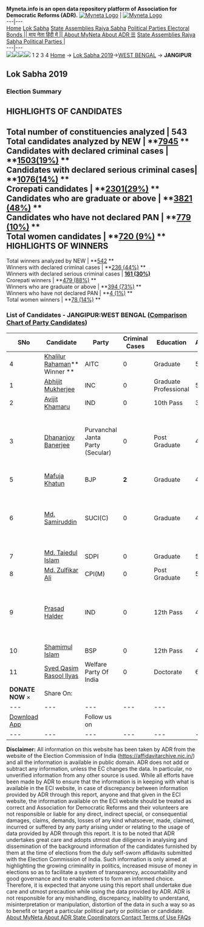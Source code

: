 **Myneta.info is an open data repository platform of Association for Democratic Reforms (ADR).**
[![Myneta Logo](https://www.myneta.info/lib/img/myneta-logo.png)](https://www.myneta.info/) | [![Myneta Logo](https://www.myneta.info/lib/img/adr-logo.png)](https://adrindia.org)  
---|---  
[Home](https://www.myneta.info/) [Lok Sabha](https://www.myneta.info/#ls "Lok Sabha") [ State Assemblies ](https://www.myneta.info/#sa "State Assemblies") [Rajya Sabha](https://www.myneta.info/#rs "Rajya Sabha") [Political Parties ](https://www.myneta.info/party "Political Parties") [ Electoral Bonds ](https://www.myneta.info/electoral_bonds "Electoral Bonds") [ || माय नेता हिंदी में || ](https://translate.google.co.in/translate?prev=hp&hl=en&js=y&u=www.myneta.info&sl=en&tl=hi&history_state0=) [ About MyNeta ](https://adrindia.org/content/about-myneta) [ About ADR ](https://adrindia.org/about-adr/who-we-are) [☰](javascript:void\(0\))
[ State Assemblies ](https://www.myneta.info/#sa "State Assemblies") [ Rajya Sabha ](https://www.myneta.info/#rs "Rajya Sabha") [ Political Parties ](https://www.myneta.info/party "Political Parties")
|   
---|---  
![](https://www.myneta.info/lib/img/banner/banner-1.png)![](https://www.myneta.info/lib/img/banner/banner-2.png)![](https://www.myneta.info/lib/img/banner/banner-3.png)![](https://www.myneta.info/lib/img/banner/banner-4.png)
1  2  3  4 
[Home](https://www.myneta.info/) → [Lok Sabha 2019](https://www.myneta.info/LokSabha2019/)→[WEST BENGAL](https://www.myneta.info/LokSabha2019/index.php?action=show_constituencies&state_id=58) → **JANGIPUR**
### 
## Lok Sabha 2019
###  Election Summary 
HIGHLIGHTS OF CANDIDATES  
---  
Total number of constituencies analyzed |  543   
Total candidates analyzed by NEW | **[7945](https://www.myneta.info/LokSabha2019/index.php?action=summary&subAction=candidates_analyzed&sort=candidate#summary) **  
Candidates with declared criminal cases | **[1503(19%)](https://www.myneta.info/LokSabha2019/index.php?action=summary&subAction=crime&sort=candidate#summary) **  
Candidates with declared serious criminal cases| **[1076(14%)](https://www.myneta.info/LokSabha2019/index.php?action=summary&subAction=serious_crime&sort=candidate#summary) **  
Crorepati candidates | **[2301(29%)](https://www.myneta.info/LokSabha2019/index.php?action=summary&subAction=crorepati&sort=candidate#summary) **  
Candidates who are graduate or above | **[3821 (48%)](https://www.myneta.info/LokSabha2019/index.php?action=summary&subAction=education&sort=candidate#summary) **  
Candidates who have not declared PAN | **[779 (10%)](https://www.myneta.info/LokSabha2019/index.php?action=summary&subAction=without_pan&sort=candidate#summary) **  
Total women candidates | **[720 (9%)](https://www.myneta.info/LokSabha2019/index.php?action=summary&subAction=women_candidate&sort=candidate#summary) **  
HIGHLIGHTS OF WINNERS  
---  
Total winners analyzed by NEW | **[542](https://www.myneta.info/LokSabha2019/index.php?action=summary&subAction=winner_analyzed&sort=candidate#summary) **  
Winners with declared criminal cases | **[236 (44%)](https://www.myneta.info/LokSabha2019/index.php?action=summary&subAction=winner_crime&sort=candidate#summary) **  
Winners with declared serious criminal cases | **[161 (30%)](https://www.myneta.info/LokSabha2019/index.php?action=summary&subAction=winner_serious_crime&sort=candidate#summary)**  
Crorepati winners | **[479 (88%)](https://www.myneta.info/LokSabha2019/index.php?action=summary&subAction=winner_crorepati&sort=candidate#summary) **  
Winners who are graduate or above | **[394 (73%)](https://www.myneta.info/LokSabha2019/index.php?action=summary&subAction=winner_education&sort=candidate#summary) **  
Winners who have not declared PAN | **[4 (1%)](https://www.myneta.info/LokSabha2019/index.php?action=summary&subAction=winner_without_pan&sort=candidate#summary) **  
Total women winners | **[78 (14%)](https://www.myneta.info/LokSabha2019/index.php?action=summary&subAction=winner_women&sort=candidate#summary) **  
### List of Candidates - JANGIPUR:WEST BENGAL ([Comparison Chart of Party Candidates](https://www.myneta.info/LokSabha2019/comparisonchart.php?constituency_id=967))
SNo | Candidate| Party| Criminal Cases| Education| Age| Total Assets| Liabilities  
---|---|---|---|---|---|---|---  
4  | [Khalilur Rahaman](https://www.myneta.info/LokSabha2019/candidate.php?candidate_id=7854)** Winner ** | AITC | 0 | Graduate| 58 | Rs 36,83,06,705 ~ 36 Crore+ | Rs 22,48,968 ~ 22 Lacs+  
1  | [Abhijit Mukherjee](https://www.myneta.info/LokSabha2019/candidate.php?candidate_id=7439) | INC | 0 | Graduate Professional| 59 | Rs 14,33,50,474 ~ 14 Crore+ | Rs 3,04,21,037 ~ 3 Crore+  
2  | [Avijit Khamaru](https://www.myneta.info/LokSabha2019/candidate.php?candidate_id=9880) | IND | 0 | 10th Pass| 35 | Rs 22,70,200 ~ 22 Lacs+ | Rs 0 ~   
3  | [Dhananjoy Banerjee](https://www.myneta.info/LokSabha2019/candidate.php?candidate_id=9881) | Purvanchal Janta Party (Secular) | 0 | Post Graduate| 44 | ![](https://myneta.info/image_v2.php?myneta_folder=LokSabha2019&candidate_id=9881&col=ta) | ![](https://myneta.info/image_v2.php?myneta_folder=LokSabha2019&candidate_id=9881&col=lia)  
5  | [Mafuja Khatun](https://www.myneta.info/LokSabha2019/candidate.php?candidate_id=7855) | BJP | **2** | Graduate| 48 | Rs 24,08,235 ~ 24 Lacs+ | Rs 0 ~   
6  | [Md. Samiruddin](https://www.myneta.info/LokSabha2019/candidate.php?candidate_id=7436) | SUCI(C) | 0 | Graduate| 48 | ![](https://myneta.info/image_v2.php?myneta_folder=LokSabha2019&candidate_id=7436&col=ta) | ![](https://myneta.info/image_v2.php?myneta_folder=LokSabha2019&candidate_id=7436&col=lia)  
7  | [Md. Taiedul Islam](https://www.myneta.info/LokSabha2019/candidate.php?candidate_id=7435) | SDPI | 0 | Graduate| 57 | Rs 25,20,831 ~ 25 Lacs+ | Rs 0 ~   
8  | [Md. Zulfikar Ali](https://www.myneta.info/LokSabha2019/candidate.php?candidate_id=7438) | CPI(M) | 0 | Post Graduate| 53 | Rs 86,64,555 ~ 86 Lacs+ | Rs 13,00,000 ~ 13 Lacs+  
9  | [Prasad Halder](https://www.myneta.info/LokSabha2019/candidate.php?candidate_id=9882) | IND | 0 | 12th Pass| 44 | ![](https://myneta.info/image_v2.php?myneta_folder=LokSabha2019&candidate_id=9882&col=ta) | ![](https://myneta.info/image_v2.php?myneta_folder=LokSabha2019&candidate_id=9882&col=lia)  
10  | [Shamimul Islam](https://www.myneta.info/LokSabha2019/candidate.php?candidate_id=7440) | BSP | 0 | 12th Pass| 42 | Rs 1,88,80,045 ~ 1 Crore+ | Rs 0 ~   
11  | [Syed Qasim Rasool Ilyas](https://www.myneta.info/LokSabha2019/candidate.php?candidate_id=7437) | Welfare Party Of India | 0 | Doctorate| 65 | Rs 97,70,000 ~ 97 Lacs+ | Rs 0 ~   
|  **DONATE NOW** × |  Share On:  | [](https://api.whatsapp.com/send?text=https%3A%2F%2Fmyneta.info%2Fpunjab2022%2Findex.php%3Faction%3Dshow_constituencies%26state_id%3D19) | [](https://www.facebook.com/sharer/sharer.php?u=https%3A%2F%2Fmyneta.info%2Fpunjab2022%2Findex.php%3Faction%3Dshow_constituencies%26state_id%3D19) | [](https://twitter.com/share?url=https%3A%2F%2Fmyneta.info%2Fpunjab2022%2Findex.php%3Faction%3Dshow_constituencies%26state_id%3D19)  
---|---|---|---|---  
| [ Download App ](https://play.google.com/store/apps/details?id=com.webrosoft.myneta1&pcampaignid=pcampaignidMKT-Other-global-all-co-prtnr-py-PartBadge-Mar2515-1) | [](https://play.google.com/store/apps/details?id=com.webrosoft.myneta1&pcampaignid=pcampaignidMKT-Other-global-all-co-prtnr-py-PartBadge-Mar2515-1) |  Follow us on  | [](https://www.facebook.com/adrindia.org/) | [](https://twitter.com/adrspeaks) | [](https://groups.google.com/g/national-election-watch?hl=en&pli=1) | [](https://www.instagram.com/adrspeaks/) | [](https://www.youtube.com/user/adrspeaks) | [](https://sharechat.com/profile/adrspeaks)  
---|---|---|---|---|---|---|---|---  
**Disclaimer:** All information on this website has been taken by ADR from the website of the Election Commission of India (https://affidavitarchive.nic.in/) and all the information is available in public domain. ADR does not add or subtract any information, unless the EC changes the data. In particular, no unverified information from any other source is used. While all efforts have been made by ADR to ensure that the information is in keeping with what is available in the ECI website, in case of discrepancy between information provided by ADR through this report, anyone and that given in the ECI website, the information available on the ECI website should be treated as correct and Association for Democratic Reforms and their volunteers are not responsible or liable for any direct, indirect special, or consequential damages, claims, demands, losses of any kind whatsoever, made, claimed, incurred or suffered by any party arising under or relating to the usage of data provided by ADR through this report. It is to be noted that ADR undertakes great care and adopts utmost due diligence in analysing and dissemination of the background information of the candidates furnished by them at the time of elections from the duly self-sworn affidavits submitted with the Election Commission of India. Such information is only aimed at highlighting the growing criminality in politics, increased misuse of money in elections so as to facilitate a system of transparency, accountability and good governance and to enable voters to form an informed choice. Therefore, it is expected that anyone using this report shall undertake due care and utmost precaution while using the data provided by ADR. ADR is not responsible for any mishandling, discrepancy, inability to understand, misinterpretation or manipulation, distortion of the data in such a way so as to benefit or target a particular political party or politician or candidate. 
[ About MyNeta ](https://adrindia.org/content/about-myneta) [ About ADR ](https://adrindia.org/about-adr/who-we-are) [ State Coordinators ](https://adrindia.org/about-adr/state-coordinators) [ Contact ](https://adrindia.org/contact-us) [ Terms of Use ](https://adrindia.org/content/adr-terms-use) [ FAQs ](https://adrindia.org/content/faqs)
